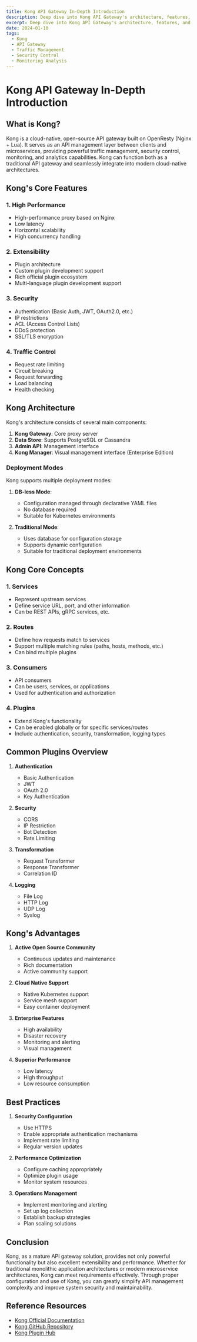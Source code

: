 ```yaml
---
title: Kong API Gateway In-Depth Introduction
description: Deep dive into Kong API Gateway's architecture, features, and usage
excerpt: Deep dive into Kong API Gateway's architecture, features, and usage
date: 2024-01-10
tags:
  - Kong
  - API Gateway
  - Traffic Management
  - Security Control
  - Monitoring Analysis
---
```


# Kong API Gateway In-Depth Introduction

## What is Kong?

Kong is a cloud-native, open-source API gateway built on OpenResty (Nginx + Lua). It serves as an API management layer between clients and microservices, providing powerful traffic management, security control, monitoring, and analytics capabilities. Kong can function both as a traditional API gateway and seamlessly integrate into modern cloud-native architectures.

## Kong's Core Features

### 1. High Performance

- High-performance proxy based on Nginx
- Low latency
- Horizontal scalability
- High concurrency handling

### 2. Extensibility

- Plugin architecture
- Custom plugin development support
- Rich official plugin ecosystem
- Multi-language plugin development support

### 3. Security

- Authentication (Basic Auth, JWT, OAuth2.0, etc.)
- IP restrictions
- ACL (Access Control Lists)
- DDoS protection
- SSL/TLS encryption

### 4. Traffic Control

- Request rate limiting
- Circuit breaking
- Request forwarding
- Load balancing
- Health checking

## Kong Architecture

Kong's architecture consists of several main components:

1. **Kong Gateway**: Core proxy server
2. **Data Store**: Supports PostgreSQL or Cassandra
3. **Admin API**: Management interface
4. **Kong Manager**: Visual management interface (Enterprise Edition)

### Deployment Modes

Kong supports multiple deployment modes:

1. **DB-less Mode**:

   - Configuration managed through declarative YAML files
   - No database required
   - Suitable for Kubernetes environments

2. **Traditional Mode**:
   - Uses database for configuration storage
   - Supports dynamic configuration
   - Suitable for traditional deployment environments

## Kong Core Concepts

### 1. Services

- Represent upstream services
- Define service URL, port, and other information
- Can be REST APIs, gRPC services, etc.

### 2. Routes

- Define how requests match to services
- Support multiple matching rules (paths, hosts, methods, etc.)
- Can bind multiple plugins

### 3. Consumers

- API consumers
- Can be users, services, or applications
- Used for authentication and authorization

### 4. Plugins

- Extend Kong's functionality
- Can be enabled globally or for specific services/routes
- Include authentication, security, transformation, logging types

## Common Plugins Overview

1. **Authentication**

   - Basic Authentication
   - JWT
   - OAuth 2.0
   - Key Authentication

2. **Security**

   - CORS
   - IP Restriction
   - Bot Detection
   - Rate Limiting

3. **Transformation**

   - Request Transformer
   - Response Transformer
   - Correlation ID

4. **Logging**
   - File Log
   - HTTP Log
   - UDP Log
   - Syslog

## Kong's Advantages

1. **Active Open Source Community**

   - Continuous updates and maintenance
   - Rich documentation
   - Active community support

2. **Cloud Native Support**

   - Native Kubernetes support
   - Service mesh support
   - Easy container deployment

3. **Enterprise Features**

   - High availability
   - Disaster recovery
   - Monitoring and alerting
   - Visual management

4. **Superior Performance**
   - Low latency
   - High throughput
   - Low resource consumption

## Best Practices

1. **Security Configuration**

   - Use HTTPS
   - Enable appropriate authentication mechanisms
   - Implement rate limiting
   - Regular version updates

2. **Performance Optimization**

   - Configure caching appropriately
   - Optimize plugin usage
   - Monitor system resources

3. **Operations Management**
   - Implement monitoring and alerting
   - Set up log collection
   - Establish backup strategies
   - Plan scaling solutions

## Conclusion

Kong, as a mature API gateway solution, provides not only powerful functionality but also excellent extensibility and performance. Whether for traditional monolithic application architectures or modern microservice architectures, Kong can meet requirements effectively. Through proper configuration and use of Kong, you can greatly simplify API management complexity and improve system security and maintainability.

## Reference Resources

- [Kong Official Documentation](https://docs.konghq.com/)
- [Kong GitHub Repository](https://github.com/Kong/kong)
- [Kong Plugin Hub](https://docs.konghq.com/hub/)
